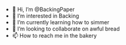 - 👋 Hi, I’m @BackingPaper
- 👀 I’m interested in Backing
- 🌱 I’m currently learning how to simmer
- 💞️ I’m looking to collaborate on awful bread
- 📫 How to reach me in the bakery

<!---
BackingPaper/BackingPaper is a ✨ special ✨ repository because its `README.md` (this file) appears on your GitHub profile.
You can click the Preview link to take a look at your changes.
--->
